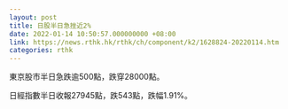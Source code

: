 ```yaml
---
layout: post
title: 日股半日急挫近2%
date: 2022-01-14 10:50:57.000000000 +08:00
link: https://news.rthk.hk/rthk/ch/component/k2/1628824-20220114.htm
categories: rthk
---
```


東京股市半日急跌逾500點，跌穿28000點。

日經指數半日收報27945點，跌543點，跌幅1.91%。
